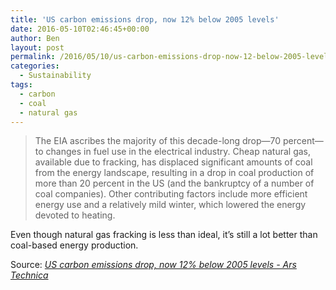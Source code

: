 ```yaml
---
title: 'US carbon emissions drop, now 12% below 2005 levels'
date: 2016-05-10T02:46:45+00:00
author: Ben
layout: post
permalink: /2016/05/10/us-carbon-emissions-drop-now-12-below-2005-levels/
categories:
  - Sustainability
tags:
  - carbon
  - coal
  - natural gas
---
```

> The EIA ascribes the majority of this decade-long drop—70 percent—to changes in fuel use in the electrical industry. Cheap natural gas, available due to fracking, has displaced significant amounts of coal from the energy landscape, resulting in a drop in coal production of more than 20 percent in the US (and the bankruptcy of a number of coal companies). Other contributing factors include more efficient energy use and a relatively mild winter, which lowered the energy devoted to heating.

Even though natural gas fracking is less than ideal, it&#8217;s still a lot better than coal-based energy production. 

Source: _[US carbon emissions drop, now 12% below 2005 levels - Ars Technica](http://arstechnica.com/science/2016/05/us-carbon-emissions-drop-now-12-below-2005-levels/)_